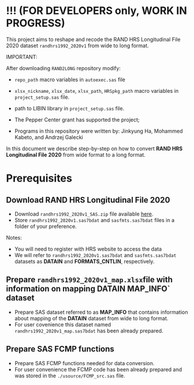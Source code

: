 # !!! (FOR DEVELOPERS only, WORK IN PROGRESS)

This project aims to reshape and recode the RAND HRS Longitudinal File 2020 dataset `randhrs1992_2020v1` from wide to long format.


IMPORTANT: 

After downloading `RAND2LONG` repository modify:

* `repo_path` macro variables in `autoexec.sas` file
* `xlsx_nickname`, `xlsx_date`, `xlsx_path`, `HRSpkg_path` macro variables in `project_setup.sas` file.
* path to LIBIN library in `project_setup.sas` file.

  
* The Pepper Center grant has supported the project;

* Programs in this repository were written by:  Jinkyung Ha, Mohammed Kabeto, and Andrzej Galecki 

In this document we describe step-by-step on how to convert **RAND HRS Longitudinal File 2020** from wide format to a long format.

# Prerequisites

##  Download RAND HRS Longitudinal File 2020
 
* Download `randhrs1992_2020v1_SAS.zip` file available 
[here](https://hrsdata.isr.umich.edu/data-products/rand-hrs-longitudinal-file-2020). 
* Store `randhrs1992_2020v1.sas7bdat` and `sasfmts.sas7bdat` files in a folder of your preference.

Notes: 

* You will need to register with HRS website to access the data
* We will refer to `randhrs1992_2020v1.sas7bdat` and `sasfmts.sas7bdat` datasets
as **DATAIN** and **FORMATS_CNTLIN**, respectively.


## Prepare `randhrs1992_2020v1_map.xlsx`file with information on mapping **DATAIN** MAP_INFO` dataset

* Prepare SAS dataset referred to as **MAP_INFO** that contains information about mapping of the **DATAIN** dataset from wide to long format.
* For user covenience this dataset named `randhrs1992_2020v1_map.sas7bdat` has been already prepared.

## Prepare SAS FCMP functions

* Prepare SAS FCMP functions needed for data conversion.
* For user convenience the FCMP code  has been already prepared and was stored in  the `./usource/FCMP_src.sas` file.



